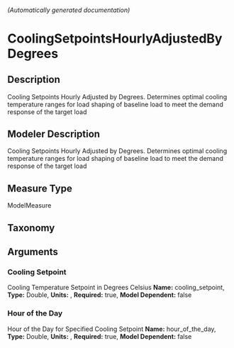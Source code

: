 

###### (Automatically generated documentation)

# CoolingSetpointsHourlyAdjustedByDegrees

## Description
Cooling Setpoints Hourly Adjusted by Degrees. Determines optimal cooling temperature ranges for load shaping of baseline load to meet the demand response of the target load


## Modeler Description
Cooling Setpoints Hourly Adjusted by Degrees. Determines optimal cooling temperature ranges for load shaping of baseline load to meet the demand response of the target load

## Measure Type
ModelMeasure

## Taxonomy


## Arguments


### Cooling Setpoint
Cooling Temperature Setpoint in Degrees Celsius
**Name:** cooling_setpoint,
**Type:** Double,
**Units:** ,
**Required:** true,
**Model Dependent:** false

### Hour of the Day
Hour of the Day for Specified Cooling Setpoint
**Name:** hour_of_the_day,
**Type:** Double,
**Units:** ,
**Required:** true,
**Model Dependent:** false




